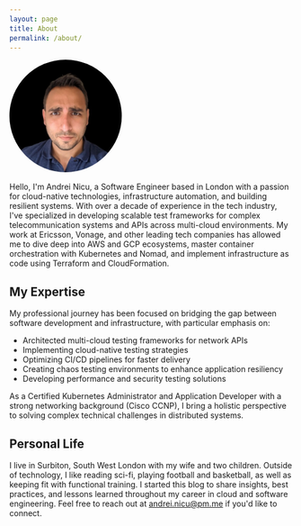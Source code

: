 ```yaml
---
layout: page
title: About
permalink: /about/
---
```

<img src="/assets/images/andrei-photo.jpeg" alt="Andrei Nicu" class="profile-photo" style="width: 200px; border-radius: 50%;" />


Hello, I'm Andrei Nicu, a Software Engineer based in London with a passion for cloud-native technologies, infrastructure automation, and building resilient systems.
With over a decade of experience in the tech industry, I've specialized in developing scalable test frameworks for complex telecommunication systems and APIs across multi-cloud environments. My work at Ericsson, Vonage, and other leading tech companies has allowed me to dive deep into AWS and GCP ecosystems, master container orchestration with Kubernetes and Nomad, and implement infrastructure as code using Terraform and CloudFormation.

## My Expertise
My professional journey has been focused on bridging the gap between software development and infrastructure, with particular emphasis on:

* Architected multi-cloud testing frameworks for network APIs
* Implementing cloud-native testing strategies
* Optimizing CI/CD pipelines for faster delivery
* Creating chaos testing environments to enhance application resiliency
* Developing performance and security testing solutions

As a Certified Kubernetes Administrator and Application Developer with a strong networking background (Cisco CCNP), I bring a holistic perspective to solving complex technical challenges in distributed systems.

## Personal Life
I live in Surbiton, South West London with my wife and two children. Outside of technology, I like reading sci-fi, playing football and basketball, as well as keeping fit with functional training. I started this blog to share insights, best practices, and lessons learned throughout my career in cloud and software engineering.
Feel free to reach out at andrei.nicu@pm.me if you'd like to connect.

